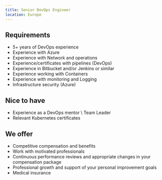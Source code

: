 ```yaml
---
title: Senior DevOps Engineer
location: Europe
---
```

## Requirements

* 5+ years of DevOps experience
* Experience with Azure 
* Experience with Network and operations
* Experience/certificates with pipelines (DevOps)
* Experience in Bitbucket and/or Jenkins or similar
* Experience working with Containers
* Experience with monitoring and Logging
* Infrastructure security (Azure)

## N﻿ice to have

* Experience as a DevOps mentor \ Team Leader
* Relevant Kubernetes certificates

## We offer

* Competitive compensation and benefits
* Work with motivated professionals
* Continuous performance reviews and appropriate changes in your compensation package
* Professional growth and support of your personal improvement goals
* Medical insurance